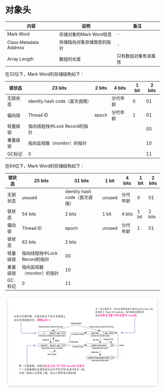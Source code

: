 # 对象头

| 内容                   | 说明                       | 备注                 |
| ---------------------- | -------------------------- | -------------------- |
| Mark Word              | 存储对象的Mark Word信息    | -                    |
| Class Metadata Address | 存储指向对象存储类型的指针 | -                    |
| Array Length           | 数组的长度                 | 只有数组对象有该属性 |

在32位下，Mark Word的存储结构如下：

| 锁状态   | 23 bits                        | 2 bits | 4 bits   | 1 bit | 2 bits |
| -------- | ------------------------------ | ------ | -------- | ----- | ------ |
| 无锁状态 | identity hash code（首次调用） |        | 分代年龄 | 0     | 01     |
| 偏向锁   | Thread ID                      | epoch  | 分代年龄 | 1     | 01     |
| 轻量级锁 | 指向线程栈中Lock Record的指针  |        |          |       | 00     |
| 重量级锁 | 指向监视器（monitor）的指针    |        |          |       | 10     |
| GC标记   | 0                              |        |          |       | 11     |

在64位下，Mark Word的存储结构如下：

| 锁状态   | 25 bits                       | 31 bits                        | 1 bit  | 4 bits   | 1 bit | 2 bits |
| -------- | ----------------------------- | ------------------------------ | ------ | -------- | ----- | ------ |
| 无锁状态 | unused                        | identity hash code（首次调用） | unused | 分代年龄 | 0     | 01     |
| 锁状态   | 54 bits                       | 2 bits                         | 1 bit  | 4 bits   | 1 bit | 2 bits |
| 偏向锁   | Thread ID                     | epoch                          | unused | 分代年龄 | 1     | 01     |
| 锁状态   | 62 bits                       | 2 bits                         |        |          |       |        |
| 轻量级锁 | 指向线程栈中Lock Record的指针 | 00                             |        |          |       |        |
| 重量级锁 | 指向监视器（monitor）的指针   | 10                             |        |          |       |        |
| GC标记   | 0                             | 11                             |        |          |       |        |

![](../../images/lock/sychronized_lock_inflate.png)